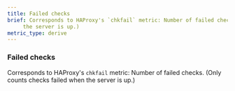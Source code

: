 ```yaml
---
title: Failed checks
brief: Corresponds to HAProxy's `chkfail` metric: Number of failed checks. (Only counts checks failed when
     the server is up.)
metric_type: derive
---
```

### Failed checks

Corresponds to HAProxy's `chkfail` metric: Number of failed checks. (Only counts checks failed when
     the server is up.)